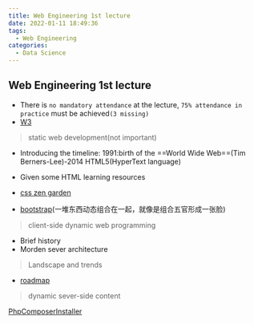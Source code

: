 ```yaml
---
title: Web Engineering 1st lecture
date: 2022-01-11 18:49:36
tags:
  - Web Engineering
categories:
  - Data Science
---
```


## Web Engineering 1st lecture

-   There is `no mandatory attendance` at the lecture, `75% attendance in practice` must be achieved`(3 missing)`
-   [W3](https://www.w3.org/)

>   static web development(not important)

-   Introducing the timeline: 1991:birth of the ==World Wide Web==(Tim Berners-Lee)-2014 HTML5(HyperText language)

-   Given some HTML learning resources
-   [css zen garden](http://www.csszengarden.com/)
-   [bootstrap](https://getbootstrap.com/)(一堆东西动态组合在一起，就像是组合五官形成一张脸)

>   client-side dynamic web programming 

-   Brief history
-   Morden sever architecture

>   Landscape and trends

-   [roadmap](https://roadmap.sh/)

>   dynamic sever-side content

[PhpComposerInstaller](https://github.com/totadavid95/PhpComposerInstaller)